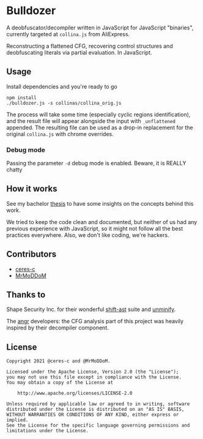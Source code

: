 # Bulldozer
A deobfuscator/decompiler written in JavaScript for JavaScript "binaries", currently targeted at `collina.js` from AliExpress.

Reconstructing a flattened CFG, recovering control structures and deobfuscating literals via partial evaluation. In JavaScript.

## Usage
Install dependencies and you're ready to go
```console
npm install
./bulldozer.js -s collinas/collina_orig.js
```
The process will take some time (especially cyclic regions identification), and the result file will appear alongside the input with `_unflattened` appended. The resulting file can be used as a drop-in replacement for the original `collina.js` with chrome overrides.

### Debug mode
Passing the parameter `-d` debug mode is enabled. Beware, it is REALLY chatty

## How it works
See my bachelor [thesis](thesis.pdf) to have some insights on the concepts behind this work.

We tried to keep the code clean and documented, but neither of us had any previous experience with JavaScript, so it might not follow all the best practices everywhere. Also, we don't like coding, we're hackers.

## Contributors
* [ceres-c](https://ceres-c.it/)
* [MrMoDDoM](https://mrmoddom.github.io/)

## Thanks to
Shape Security Inc. for their wonderful [shift-ast](https://shift-ast.org/) suite and [unminify](https://github.com/shapesecurity/unminify).

The [angr](https://github.com/angr/angr) developers: the CFG analysis part of this project was heavily inspired by their decompiler component.

## License
```
Copyright 2021 @ceres-c and @MrMoDDoM.

Licensed under the Apache License, Version 2.0 (the "License");
you may not use this file except in compliance with the License.
You may obtain a copy of the License at

    http://www.apache.org/licenses/LICENSE-2.0

Unless required by applicable law or agreed to in writing, software
distributed under the License is distributed on an "AS IS" BASIS,
WITHOUT WARRANTIES OR CONDITIONS OF ANY KIND, either express or implied.
See the License for the specific language governing permissions and
limitations under the License.
```